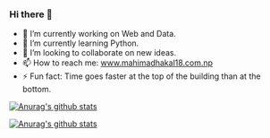 ### Hi there 👋


- 🔭 I’m currently working on Web and Data.
- 🌱 I’m currently learning Python.
- 👯 I’m looking to collaborate on new ideas.
- 📫 How to reach me: www.mahimadhakal18.com.np
- ⚡ Fun fact: Time goes faster at the top of the building than at the bottom.

[![Anurag's github stats](https://github-readme-stats.vercel.app/api?username=dhakalmahima188)](https://github.com/dhakalmahima188/github-readme-stats)

[![Anurag's github stats](https://github-readme-stats.vercel.app/api?username=dhakalmahima188)](https://github.com/dhakalmahima188/github-readme-stats)

